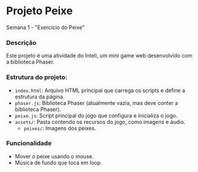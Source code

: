 # Projeto Peixe

Semana 1 - "Exercício do Peixe" 

### Descrição
Este projeto é uma atividade do Inteli, um mini game web desenvolvido com a biblioteca Phaser.

### Estrutura do projeto:

-   `index.html`: Arquivo HTML principal que carrega os scripts e define a estrutura da página.
-   `phaser.js`: Biblioteca Phaser (atualmente vazia, mas deve conter a biblioteca Phaser).
-   `peixe.js`: Script principal do jogo que configura e inicializa o jogo.
-   `assets/`: Pasta contendo os recursos do jogo, como imagens e áudio.
    -   `peixes/`: Imagens dos peixes.
 

### Funcionalidade

- Mover o peixe usando o mouse.
- Música de fundo que toca em loop. 
